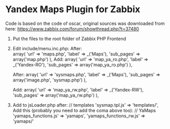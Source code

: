 Yandex Maps Plugin for Zabbix
==============

Code is based on the code of oscar, original sources was downloaded from here:
https://www.zabbix.com/forum/showthread.php?t=37480

1) Put the files to the root folder of Zabbix PHP Frontend
2) Edit include/menu.inc.php:
   After:   
   array(
		'url' => 'maps.php',
		'label' => _('Maps'),
		'sub_pages' => array('map.php')
		),
	Add:
	array(
		'url' => 'map_ya_ro.php',
		'label' => _('Yandex-RO'),
		'sub_pages' => array('map_ya_ro.php')
		),

	After: 
	array(
		'url' => 'sysmaps.php',
		'label' => _('Maps'),
		'sub_pages' => array('image.php', 'sysmap.php')
	),
	
	Add:
	array(
		'url' => 'map_ya_rw.php',
		'label' => _('Yandex-RW'),
		'sub_pages' => array('map_ya_rw.php')
	),

3) Add to jsLoader.php after:
		// templates
		'sysmap.tpl.js' => 'templates/',
  Add this (probably you need to add the coma above too):
		// YaMaps
		'yamaps_functions.js' => 'yamaps',
		'yamaps_functions_rw.js' => 'yamaps/'

